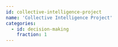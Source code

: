 ```yaml
---
id: collective-intelligence-project
name: 'Collective Intelligence Project'
categories:
  - id: decision-making
    fraction: 1
---
```

